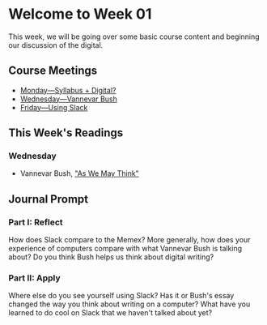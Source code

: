 # Welcome to Week 01

This week, we will be going over some basic course content and beginning our discussion of the digital.

## Course Meetings

* [Monday—Syllabus + Digital?](day01.md)
* [Wednesday—Vannevar Bush](day02.md)
* [Friday—Using Slack](day03.md)

## This Week's Readings

### Wednesday

* Vannevar Bush, ["As We May Think"](https://www.theatlantic.com/magazine/archive/1945/07/as-we-may-think/303881/)

## Journal Prompt

### Part I: Reflect

How does Slack compare to the Memex? More generally, how does your experience of computers compare with what Vannevar Bush is talking about? Do you think Bush helps us think about digital writing?

### Part II: Apply

Where else do you see yourself using Slack? Has it or Bush's essay changed the way you think about writing on a computer? What have you learned to do cool on Slack that we haven't talked about yet?
